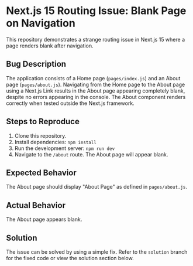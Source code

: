 # Next.js 15 Routing Issue: Blank Page on Navigation

This repository demonstrates a strange routing issue in Next.js 15 where a page renders blank after navigation.

## Bug Description

The application consists of a Home page (`pages/index.js`) and an About page (`pages/about.js`).  Navigating from the Home page to the About page using a Next.js Link results in the About page appearing completely blank, despite no errors appearing in the console.  The About component renders correctly when tested outside the Next.js framework.

## Steps to Reproduce

1. Clone this repository.
2. Install dependencies: `npm install`
3. Run the development server: `npm run dev`
4. Navigate to the `/about` route. The About page will appear blank.

## Expected Behavior

The About page should display "About Page" as defined in `pages/about.js`.

## Actual Behavior

The About page appears blank.

## Solution

The issue can be solved by using a simple fix. Refer to the `solution` branch for the fixed code or view the solution section below.